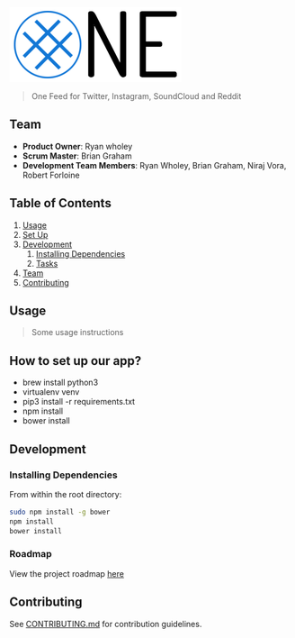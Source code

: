 <img src="/project/static/views/img/logo.png"/>

> One Feed for Twitter, Instagram, SoundCloud and Reddit

## Team

  - __Product Owner__: Ryan wholey
  - __Scrum Master__: Brian Graham
  - __Development Team Members__: Ryan Wholey, Brian Graham, Niraj Vora, Robert Forloine

## Table of Contents

1. [Usage](#Usage)
1. [Set Up](#set-up)
1. [Development](#development)
    1. [Installing Dependencies](#installing-dependencies)
    1. [Tasks](#tasks)
1. [Team](#team)
1. [Contributing](#contributing)

## Usage

> Some usage instructions

## How to set up our app?

- brew install python3
- virtualenv venv
- pip3 install -r requirements.txt
- npm install
- bower install

## Development

### Installing Dependencies

From within the root directory:

```sh
sudo npm install -g bower
npm install
bower install
```

### Roadmap

View the project roadmap [here](LINK_TO_PROJECT_ISSUES)


## Contributing

See [CONTRIBUTING.md](CONTRIBUTING.md) for contribution guidelines.

